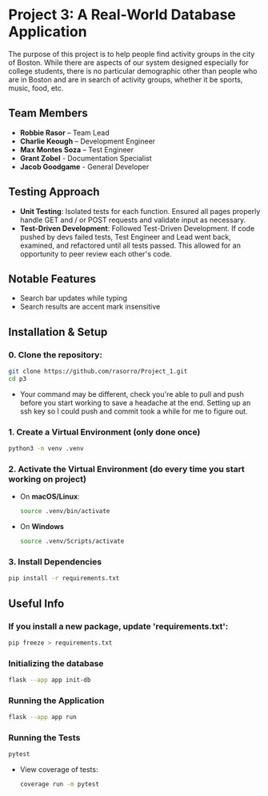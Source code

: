 # Project 3: A Real-World Database Application

The purpose of this project is to help people find activity groups in the city of Boston. While there are aspects of our system designed especially for college students, there is no particular demographic other than people who are in Boston and are in search of activity groups, whether it be sports, music, food, etc.


## Team Members
- **Robbie Rasor** – Team Lead
- **Charlie Keough** – Development Engineer
- **Max Montes Soza** – Test Engineer
- **Grant Zobel** - Documentation Specialist
- **Jacob Goodgame** - General Developer


## Testing Approach
- **Unit Testing**: Isolated tests for each function. Ensured all pages properly handle GET and / or POST requests and validate input as necessary.
- **Test-Driven Development**: Followed Test-Driven Development. If code pushed by devs failed tests, Test Engineer and Lead went back, examined, and refactored until all tests passed. This allowed for an opportunity to peer review each other's code.

## Notable Features
- Search bar updates while typing
- Search results are accent mark insensitive

## Installation & Setup

### **0. Clone the repository:**
```sh
git clone https://github.com/rasorro/Project_1.git
cd p3
```
- Your command may be different, check you're able to pull and push before you start working to save a headache at the end. Setting up an ssh key so I could push and commit took a while for me to figure out.

### **1. Create a Virtual Environment (only done once)**
```sh
python3 -m venv .venv
```

### **2. Activate the Virtual Environment (do every time you start working on project)**
- On **macOS/Linux**:
    ```sh
    source .venv/bin/activate
    ```
- On **Windows**
    ```sh
    source .venv/Scripts/activate
    ```
### **3. Install Dependencies**
```sh
pip install -r requirements.txt
```
## Useful Info

### If you install a new package, update 'requirements.txt':
```sh
pip freeze > requirements.txt
```

### Initializing the database
```sh
flask --app app init-db
```

### Running the Application
```sh
flask --app app run
```

### Running the Tests
```sh
pytest
```
- View coverage of tests:
    ```sh
    coverage run -m pytest
    ```
